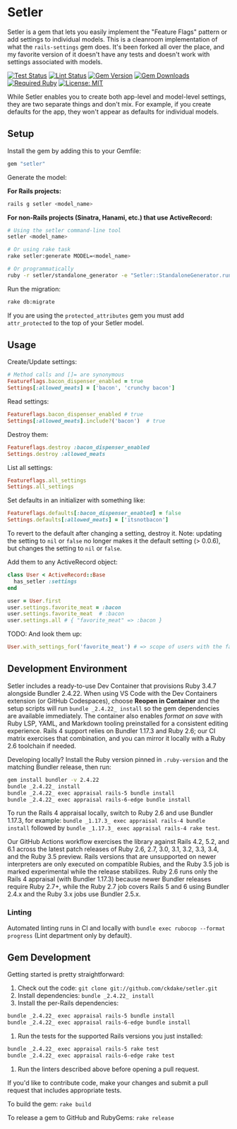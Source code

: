 # Setler

Setler is a gem that lets you easily implement the "Feature Flags" pattern or add settings to individual models. This is a cleanroom implementation of what the `rails-settings` gem does. It's been forked all over the place, and my favorite version of it doesn't have any tests and doesn't work with settings associated with models.

[![Test Status](https://github.com/ckdake/setler/actions/workflows/test.yml/badge.svg?branch=main)](https://github.com/ckdake/setler/actions/workflows/test.yml)
[![Lint Status](https://github.com/ckdake/setler/actions/workflows/lint.yml/badge.svg?branch=main)](https://github.com/ckdake/setler/actions/workflows/lint.yml)
[![Gem Version](https://img.shields.io/gem/v/setler.svg)](https://rubygems.org/gems/setler)
[![Gem Downloads](https://img.shields.io/gem/dt/setler.svg)](https://rubygems.org/gems/setler)
[![Required Ruby](https://img.shields.io/gem/ruby/setler.svg)](https://rubygems.org/gems/setler)
[![License: MIT](https://img.shields.io/badge/license-MIT-yellow.svg)](https://opensource.org/licenses/MIT)

While Setler enables you to create both app-level and model-level settings, they are two separate things and don't mix. For example, if you create defaults for the app, they won't appear as defaults for individual models.

## Setup

Install the gem by adding this to your Gemfile:

```ruby
gem "setler"
```

Generate the model:

**For Rails projects:**

```bash
rails g setler <model_name>
```

**For non-Rails projects (Sinatra, Hanami, etc.) that use ActiveRecord:**

```bash
# Using the setler command-line tool
setler <model_name>

# Or using rake task
rake setler:generate MODEL=<model_name>

# Or programmatically
ruby -r setler/standalone_generator -e "Setler::StandaloneGenerator.run(['<model_name>'])"
```

Run the migration:

```bash
rake db:migrate
```

If you are using the `protected_attributes` gem you must add `attr_protected` to the top of your Setler model.

## Usage

Create/Update settings:

```ruby
# Method calls and []= are synonymous
Featureflags.bacon_dispenser_enabled = true
Settings[:allowed_meats] = ['bacon', 'crunchy bacon']
```

Read settings:

```ruby
Featureflags.bacon_dispenser_enabled # true
Settings[:allowed_meats].include?('bacon')  # true
```

Destroy them:

```ruby
Featureflags.destroy :bacon_dispenser_enabled
Settings.destroy :allowed_meats
```

List all settings:

```ruby
Featureflags.all_settings
Settings.all_settings
```

Set defaults in an initializer with something like:

```ruby
Featureflags.defaults[:bacon_dispenser_enabled] = false
Settings.defaults[:allowed_meats] = ['itsnotbacon']
```

To revert to the default after changing a setting, destroy it. Note: updating the setting to `nil` or `false` no longer makes it the default setting (> 0.0.6), but changes the setting to `nil` or `false`.

Add them to any ActiveRecord object:

```ruby
class User < ActiveRecord::Base
  has_setler :settings
end

user = User.first
user.settings.favorite_meat = :bacon
user.settings.favorite_meat  # :bacon
user.settings.all # { "favorite_meat" => :bacon }
```

TODO: And look them up:

```ruby
User.with_settings_for('favorite_meat') # => scope of users with the favorite_meat setting
```

## Development Environment

Setler includes a ready-to-use Dev Container that provisions Ruby 3.4.7 alongside Bundler 2.4.22. When using VS Code with the Dev Containers extension (or GitHub Codespaces), choose **Reopen in Container** and the setup scripts will run `bundle _2.4.22_ install` so the gem dependencies are available immediately. The container also enables *format on save* with Ruby LSP, YAML, and Markdown tooling preinstalled for a consistent editing experience. Rails 4 support relies on Bundler 1.17.3 and Ruby 2.6; our CI matrix exercises that combination, and you can mirror it locally with a Ruby 2.6 toolchain if needed.

Developing locally? Install the Ruby version pinned in `.ruby-version` and the matching Bundler release, then run:

```bash
gem install bundler -v 2.4.22
bundle _2.4.22_ install
bundle _2.4.22_ exec appraisal rails-5 bundle install
bundle _2.4.22_ exec appraisal rails-6-edge bundle install
```

To run the Rails 4 appraisal locally, switch to Ruby 2.6 and use Bundler 1.17.3, for example: `bundle _1.17.3_ exec appraisal rails-4 bundle install` followed by `bundle _1.17.3_ exec appraisal rails-4 rake test`.

Our GitHub Actions workflow exercises the library against Rails 4.2, 5.2, and 6.1 across the latest patch releases of
Ruby 2.6, 2.7, 3.0, 3.1, 3.2, 3.3, 3.4, and the Ruby 3.5 preview. Rails versions that are unsupported on newer
interpreters are only executed on compatible Rubies, and the Ruby 3.5 job is marked experimental while the release
stabilizes. Ruby 2.6 runs only the Rails 4 appraisal (with Bundler 1.17.3) because newer Bundler releases require Ruby
2.7+, while the Ruby 2.7 job covers Rails 5 and 6 using Bundler 2.4.x and the Ruby 3.x jobs use Bundler 2.5.x.

### Linting

Automated linting runs in CI and locally with `bundle exec rubocop --format progress` (Lint department only by default).

## Gem Development

Getting started is pretty straightforward:

1. Check out the code: `git clone git://github.com/ckdake/setler.git`
1. Install dependencies: `bundle _2.4.22_ install`
1. Install the per-Rails dependencies:

  ```bash
  bundle _2.4.22_ exec appraisal rails-5 bundle install
  bundle _2.4.22_ exec appraisal rails-6-edge bundle install
  ```

1. Run the tests for the supported Rails versions you just installed:

  ```bash
  bundle _2.4.22_ exec appraisal rails-5 rake test
  bundle _2.4.22_ exec appraisal rails-6-edge rake test
  ```

1. Run the linters described above before opening a pull request.

If you'd like to contribute code, make your changes and submit a pull request that includes appropriate tests.

To build the gem: `rake build`

To release a gem to GitHub and RubyGems: `rake release`

